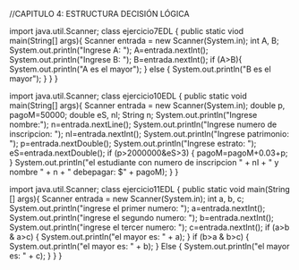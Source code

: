 //CAPITULO 4: ESTRUCTURA DECISIÓN LÓGICA 

import java.util.Scanner;
class ejercicio7EDL {
  public static viod main(String[] args){
    Scanner entrada = new Scanner(System.in);
    int A, B;
    System.out.println("Ingrese A: ");
    A=entrada.nextInt();
    System.out.println("Ingrese B: ");
    B=entrada.nextInt();
    if (A>B){
      System.out.println("A es el mayor");
    } else {
      System.out.println("B es el mayor");
    }
  }
}


import java.util.Scanner;
class ejercicio10EDL {
  public static void main(String[] args){
    Scanner entrada = new Scanner(System.in);
    double  p, pagoM=50000;
    double eS, nI;
    String n;
    System.out.println("Ingrese nombre:");
    n=entrada.nextLine();
    System.out.println("Ingrese numero de inscripcion: ");
    nI=entrada.nextInt();
    System.out.println("Ingrese patrimonio: ");
    p=entrada.nextDouble();
    System.out.println("Ingrese estrato: ");
    eS=entrada.nextDouble();
    if (p>2000000&eS>3) {
      pagoM=pagoM+0.03+p;
    }
    System.out.println("el estudiante con numero de inscripcion " + nI + " y nombre " + n + " debepagar: $" + pagoM);
  }
}


import java.util.Scanner;
class ejercicio11EDL {
  public static void main(String [] args){
    Scanner entrada = new Scanner(System.in);
    int a, b, c;
    System.out.println("ingrese el primer numero: ");
    a=entrada.nextInt();
    System.out.println("ingrese el segundo numero: ");
    b=entrada.nextInt();
    System.out.println("ingrese el tercer numero: ");
    c=entrada.nextInt();
    if (a>b &  a>c) {
      System.out.println("el mayor es: " + a);
    } 
    if (b>a & b>c) {
      System.out.println("el mayor es: " + b);
    } Else {
        System.out.println("el mayor es: " + c);
      }
  }
}


    
  




